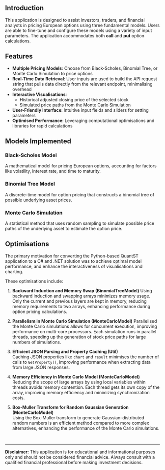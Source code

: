 ## Introduction

This application is designed to assist investors, traders, and financial analysts in pricing European options using
three fundamental models. Users are able to fine-tune and configure these models using a variety of input parameters. The application accommodates both **call** and **put** option calculations.

## Features

- **Multiple Pricing Models**: Choose from Black-Scholes, Binomial Tree, or Monte Carlo Simulation to price options
- **Real-Time Data Retrieval**: User inputs are used to build the API request string that pulls data directly from the relevant endpoint, minimalising overhead
- **Interactive Visualisations**:
    - Historical adjusted closing price of the selected stock
    - Simulated price paths from the Monte Carlo Simulation
- **User-Friendly Interface**: Intuitive input fields and sliders for setting parameters
- **Optimised Performance**: Leveraging computational optimisations and libraries for rapid calculations

## Models Implemented

### Black-Scholes Model

A mathematical model for pricing European options, accounting for factors like volatility, interest rate, and time to
maturity.

### Binomial Tree Model

A discrete-time model for option pricing that constructs a binomial tree of possible underlying asset prices.

### Monte Carlo Simulation

A statistical method that uses random sampling to simulate possible price paths of the underlying asset to estimate the
option price.

## Optimisations

The primary motivation for converting the Python-based QuantST application to a C# and .NET solution was to achieve optimal model performance, and enhance the interactiveness of visualisations and charting.  

These optimisations include:

1. **Backward Induction and Memory Swap (BinomialTreeModel)**
   Using backward induction and swapping arrays minimizes memory usage. Only the current and previous layers are kept in memory, reducing memory requirements to two arrays, enhancing performance during option pricing calculations.

2. **Parallelism in Monte Carlo Simulation (MonteCarloModel)**
   Parallelised the Monte Carlo simulations allows for concurrent execution, improving performance on multi-core processors. Each simulation runs in parallel threads, speeding up the generation of stock price paths for large numbers of simulations.

3. **Efficient JSON Parsing and Property Caching (Util)**  
   Caching JSON properties like `chart` and `result` minimises the number of calls to `GetProperty()`, improving performance when extracting data from large JSON responses.

4. **Memory Efficiency in Monte Carlo Model (MonteCarloModel)**  
   Reducing the scope of large arrays by using local variables within threads avoids memory contention. Each thread gets its own copy of the array, improving memory efficiency and minimizing synchronization costs.

5. **Box-Muller Transform for Random Gaussian Generation (MonteCarloModel)**  
   Using the Box-Muller transform to generate Gaussian-distributed random numbers is an efficient method compared to more complex alternatives, enhancing the performance of the Monte Carlo simulations.

<br>

<hr>

**Disclaimer:** This application is for educational and informational purposes only and should not be considered financial advice. Always consult with a qualified financial professional before making investment decisions.